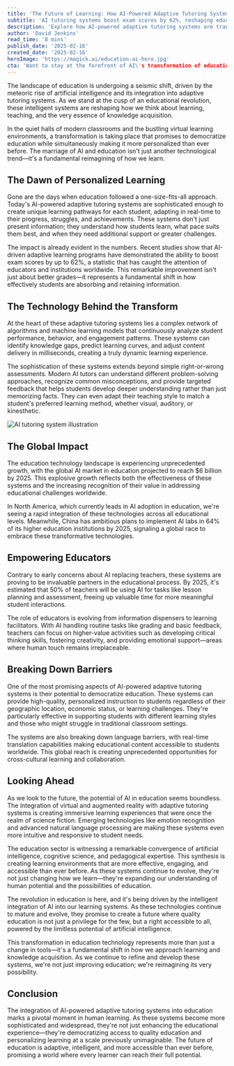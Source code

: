 ```yaml
---
title: 'The Future of Learning: How AI-Powered Adaptive Tutoring Systems Are Revolutionizing Education'
subtitle: 'AI tutoring systems boost exam scores by 62%, reshaping education globally'
description: 'Explore how AI-powered adaptive tutoring systems are transforming education with personalized learning experiences, improving exam scores, and reshaping the global educational landscape.'
author: 'David Jenkins'
read_time: '8 mins'
publish_date: '2025-02-16'
created_date: '2025-02-16'
heroImage: 'https://magick.ai/education-ai-hero.jpg'
cta: 'Want to stay at the forefront of AI\'s transformation of education? Follow us on LinkedIn at MagickAI for the latest insights and developments in educational technology.'
---
```


The landscape of education is undergoing a seismic shift, driven by the meteoric rise of artificial intelligence and its integration into adaptive tutoring systems. As we stand at the cusp of an educational revolution, these intelligent systems are reshaping how we think about learning, teaching, and the very essence of knowledge acquisition.

In the quiet halls of modern classrooms and the bustling virtual learning environments, a transformation is taking place that promises to democratize education while simultaneously making it more personalized than ever before. The marriage of AI and education isn't just another technological trend—it's a fundamental reimagining of how we learn.

## The Dawn of Personalized Learning

Gone are the days when education followed a one-size-fits-all approach. Today's AI-powered adaptive tutoring systems are sophisticated enough to create unique learning pathways for each student, adapting in real-time to their progress, struggles, and achievements. These systems don't just present information; they understand how students learn, what pace suits them best, and when they need additional support or greater challenges.

The impact is already evident in the numbers. Recent studies show that AI-driven adaptive learning programs have demonstrated the ability to boost exam scores by up to 62%, a statistic that has caught the attention of educators and institutions worldwide. This remarkable improvement isn't just about better grades—it represents a fundamental shift in how effectively students are absorbing and retaining information.

## The Technology Behind the Transform

At the heart of these adaptive tutoring systems lies a complex network of algorithms and machine learning models that continuously analyze student performance, behavior, and engagement patterns. These systems can identify knowledge gaps, predict learning curves, and adjust content delivery in milliseconds, creating a truly dynamic learning experience.

The sophistication of these systems extends beyond simple right-or-wrong assessments. Modern AI tutors can understand different problem-solving approaches, recognize common misconceptions, and provide targeted feedback that helps students develop deeper understanding rather than just memorizing facts. They can even adapt their teaching style to match a student's preferred learning method, whether visual, auditory, or kinesthetic.

![AI tutoring system illustration](https://i.magick.ai/PIXE/1738406181100_magick_img.webp)

## The Global Impact

The education technology landscape is experiencing unprecedented growth, with the global AI market in education projected to reach $6 billion by 2025. This explosive growth reflects both the effectiveness of these systems and the increasing recognition of their value in addressing educational challenges worldwide.

In North America, which currently leads in AI adoption in education, we're seeing a rapid integration of these technologies across all educational levels. Meanwhile, China has ambitious plans to implement AI labs in 64% of its higher education institutions by 2025, signaling a global race to embrace these transformative technologies.

## Empowering Educators

Contrary to early concerns about AI replacing teachers, these systems are proving to be invaluable partners in the educational process. By 2025, it's estimated that 50% of teachers will be using AI for tasks like lesson planning and assessment, freeing up valuable time for more meaningful student interactions.

The role of educators is evolving from information dispensers to learning facilitators. With AI handling routine tasks like grading and basic feedback, teachers can focus on higher-value activities such as developing critical thinking skills, fostering creativity, and providing emotional support—areas where human touch remains irreplaceable.

## Breaking Down Barriers

One of the most promising aspects of AI-powered adaptive tutoring systems is their potential to democratize education. These systems can provide high-quality, personalized instruction to students regardless of their geographic location, economic status, or learning challenges. They're particularly effective in supporting students with different learning styles and those who might struggle in traditional classroom settings.

The systems are also breaking down language barriers, with real-time translation capabilities making educational content accessible to students worldwide. This global reach is creating unprecedented opportunities for cross-cultural learning and collaboration.

## Looking Ahead

As we look to the future, the potential of AI in education seems boundless. The integration of virtual and augmented reality with adaptive tutoring systems is creating immersive learning experiences that were once the realm of science fiction. Emerging technologies like emotion recognition and advanced natural language processing are making these systems even more intuitive and responsive to student needs.

The education sector is witnessing a remarkable convergence of artificial intelligence, cognitive science, and pedagogical expertise. This synthesis is creating learning environments that are more effective, engaging, and accessible than ever before. As these systems continue to evolve, they're not just changing how we learn—they're expanding our understanding of human potential and the possibilities of education.

The revolution in education is here, and it's being driven by the intelligent integration of AI into our learning systems. As these technologies continue to mature and evolve, they promise to create a future where quality education is not just a privilege for the few, but a right accessible to all, powered by the limitless potential of artificial intelligence.

This transformation in education technology represents more than just a change in tools—it's a fundamental shift in how we approach learning and knowledge acquisition. As we continue to refine and develop these systems, we're not just improving education; we're reimagining its very possibility.

## Conclusion

The integration of AI-powered adaptive tutoring systems into education marks a pivotal moment in human learning. As these systems become more sophisticated and widespread, they're not just enhancing the educational experience—they're democratizing access to quality education and personalizing learning at a scale previously unimaginable. The future of education is adaptive, intelligent, and more accessible than ever before, promising a world where every learner can reach their full potential.